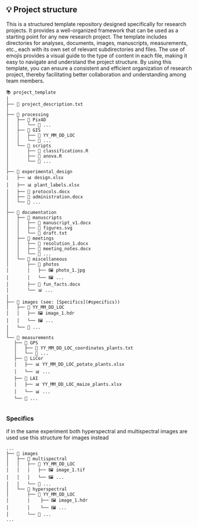 ## 💡 Project structure

This is a structured template repository designed specifically for research projects. It provides a well-organized framework that can be used as a starting point for any new research project. The template includes directories for analyses, documents, images, manuscripts, measurements, etc., each with its own set of relevant subdirectories and files. The use of emojis provides a visual guide to the type of content in each file, making it easy to navigate and understand the project structure. By using this template, you can ensure a consistent and efficient organization of research project, thereby facilitating better collaboration and understanding among team members.

```
📚 project_template
│
├── 📖 project_description.txt                
│
├── 📂 processing
│   ├── 📂 Pix4D
│   │   └── 📂 ...
│   ├── 📂 GIS
│   │   ├── 📂 YY_MM_DD_LOC
│   │   └── 📂 ...
│   └── 📂 scripts
│       ├── 📜 classifications.R
│       ├── 📜 anova.R
│       └── 📜 ...
│
├── 📂 experimental_design
│   ├── 📊 design.xlsx
│   ├── 📊 plant_labels.xlsx
│   ├── 📄 protocols.docx
│   ├── 📄 administration.docx
│   └── 📄 ...
│
├── 📂 documentation
│   ├── 📂 manuscripts
│   │   ├── 📄 manuscript_v1.docx
│   │   ├── 🎨 figures.svg
│   │   └── 📝 draft.txt
│   ├── 📂 meetings
│   │   ├── 📄 resolution_1.docx
│   │   ├── 📄 meeting_notes.docx
│   │   └── 📄 ...
│   └── 📂 miscellaneous
│       ├── 📂 photos
│       │   ├── 🖼️ photo_1.jpg
│       │   └── 🖼️ ...
│       ├── 📄 fun_facts.docx
│       └── 📊 ...
│
├── 📂 images (see: [Specifics](#specifics))
│   ├── 📂 YY_MM_DD_LOC
│   │   ├── 🖼️ image_1.hdr
│   │   └── 🖼️ ...
│   └── 📂 ...
│ 
└── 📂 measurements
   ├── 📂 GPS
   │   ├── 📝 YY_MM_DD_LOC_coordinates_plants.txt
   │   └── 📝 ...
   ├── 📂 LiCor
   │   ├── 📊 YY_MM_DD_LOC_potato_plants.xlsx
   │   └── 📊 ...
   ├── 📂 LAI                
   │   ├── 📊 YY_MM_DD_LOC_maize_plants.xlsx
   │   └── 📊 ...
   └── 📂 ...
 

```

### Specifics

if in the same experiment both hyperspectral and multispectral images are used use this structure for images instead

```
...
├── 📂 images
│   ├── 📂 multispectral
│   │   ├── 📂 YY_MM_DD_LOC
│   │   │   ├── 🖼️ image_1.tif
│   │   │   └── 🖼️ ...
│   │   └── 📂 ...
│   └── 📂 hyperspectral
│       ├── 📂 YY_MM_DD_LOC
│       │    ├── 🖼️ image_1.hdr
│       │    └── 🖼️ ...
│       └── 📂 ...
...
```
